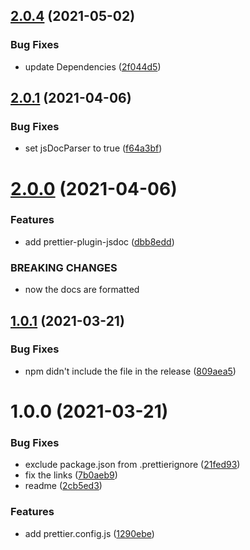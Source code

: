 ## [2.0.4](https://github.com/atom-community/prettier-config-atomic/compare/v2.0.3...v2.0.4) (2021-05-02)


### Bug Fixes

* update Dependencies ([2f044d5](https://github.com/atom-community/prettier-config-atomic/commit/2f044d5d1b00be5fd5dc09930c6cc9bae187fa13))

## [2.0.1](https://github.com/atom-community/prettier-config-atomic/compare/v2.0.0...v2.0.1) (2021-04-06)


### Bug Fixes

* set jsDocParser to true ([f64a3bf](https://github.com/atom-community/prettier-config-atomic/commit/f64a3bf23739f747692738a617f3ea31db7634d9))

# [2.0.0](https://github.com/atom-community/prettier-config-atomic/compare/v1.0.1...v2.0.0) (2021-04-06)


### Features

* add prettier-plugin-jsdoc ([dbb8edd](https://github.com/atom-community/prettier-config-atomic/commit/dbb8edd9e03a3448bd79a0beeeb6d636364d590c))


### BREAKING CHANGES

* now the docs are formatted

## [1.0.1](https://github.com/atom-community/prettier-config-atomic/compare/v1.0.0...v1.0.1) (2021-03-21)


### Bug Fixes

* npm didn't include the file in the release ([809aea5](https://github.com/atom-community/prettier-config-atomic/commit/809aea5ff82d4eace15d892ff6390e0935dd2687))

# 1.0.0 (2021-03-21)


### Bug Fixes

* exclude package.json from .prettierignore ([21fed93](https://github.com/atom-community/prettier-config-atomic/commit/21fed93e8a0d55bc25e57ccb171f914df83f8c10))
* fix the links ([7b0aeb9](https://github.com/atom-community/prettier-config-atomic/commit/7b0aeb9ebfda9d90d4bc50a97da2fddca8e569ba))
* readme ([2cb5ed3](https://github.com/atom-community/prettier-config-atomic/commit/2cb5ed31494875eadded6f23e7d4413886896aa2))


### Features

* add prettier.config.js ([1290ebe](https://github.com/atom-community/prettier-config-atomic/commit/1290ebe0de4f566f883b4488254d4a120ad901b4))
